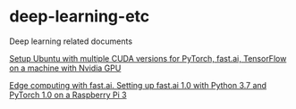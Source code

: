 # deep-learning-etc
Deep learning related documents

[Setup Ubuntu with multiple CUDA versions for PyTorch, fast.ai, TensorFlow on a machine with Nvidia GPU](https://github.com/OliverMaerz/deep-learning-etc/blob/master/setup-fastai-pytorch-tensorflow-ubuntu-nvidia-gpu.md)

[Edge computing with fast.ai. Setting up fast.ai 1.0 with Python 3.7 and PyTorch 1.0 on a Raspberry Pi 3](https://github.com/OliverMaerz/deep-learning-etc/blob/master/edge-computing-fastai-raspberrypi.md)
